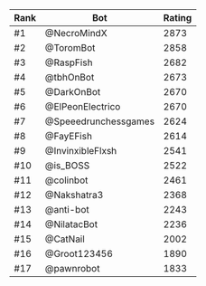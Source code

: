 Rank|Bot|Rating
---|---|---
#1|@NecroMindX|2873
#2|@ToromBot|2858
#3|@RaspFish|2682
#4|@tbhOnBot|2673
#5|@DarkOnBot|2670
#6|@ElPeonElectrico|2670
#7|@Speeedrunchessgames|2624
#8|@FayEFish|2614
#9|@InvinxibleFlxsh|2541
#10|@is_BOSS|2522
#11|@colinbot|2461
#12|@Nakshatra3|2368
#13|@anti-bot|2243
#14|@NilatacBot|2236
#15|@CatNail|2002
#16|@Groot123456|1890
#17|@pawnrobot|1833
